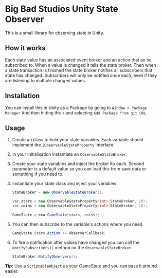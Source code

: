 # Big Bad Studios Unity State Observer

This is a small library for observing state in Unity.

## How it works
Each state value has an associated event broker and an action that an be subscribed to. When a value is changed it tells the state broker. Then when a state transaction is finished the state broker notifies all subscribers that state has changed. Subscribers will only be notified once each, even if they are listening to multiple changed values.

## Installation
You can install this in Unity as a Package by going to `Window > Package Manager` And then hitting the `+` and selecting `Add Package from git URL`. 

## Usage
1. Create an class to hold your state variables. Each variable should implement the `IObservableStateProperty` interface.
2. In your initialisation instantiate an `ObservableStateBroker`. 
3. Create your state variables and inject the broker ito each. Second parameter is a default value so you can load this from save data or something if you need to.
4. Instantiate your state class and inject your variables.

    ```c#
    StateBroker = new ObservableStateBroker();
    
    var stars = new ObservableStateProperty<int>(StateBroker, 10);
    var coins = new ObservableStateProperty<int>(StateBroker, 10);
        
    GameState = new GameState(stars, coins);
    ```

5. You can then subscribe to the variable's actions where you need.
    ```c#
    GameState.Stars.Action += ObserverCallback;
    ```
6. To fire a notification after values have changed you can call the `NotifySubscribers()` method on the `ObservableStateBroker`.
    ```c#
    StateBroker.NotifyObservers();
    ```
   
**Tip:** Use a `ScriptableObject` as your GameState and you can pass it around easier.